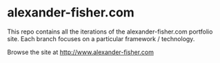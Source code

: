 alexander-fisher.com
========================

This repo contains all the iterations of the alexander-fisher.com portfolio site. Each branch focuses on a particular framework / technology.

Browse the site at http://www.alexander-fisher.com